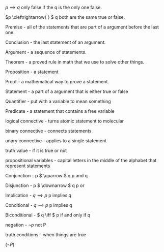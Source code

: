 

$p \implies q$ only false if the q is the only one false.

$p \xleftrightarrow{ } $ q both are the same true or false.




Premise - all of the statements that are part of a argument before the last one.

Conclusion - the last statement of an argument.

Argument - a sequence of statements.

Theorem - a proved rule in math that we use to solve other things.

Proposition - a statement

Proof - a mathematical way to prove a statement.

Statement - a part of a argument that is either true or false

Quantifier - put with a variable to mean something

Predicate - a statement that contains a free variable 

logical connective - turns atomic statement to molecular 

binary connective - connects statements 

unary connective - applies to a single statement

truth value - if it is true or not

propositional variables - capital letters in the middle of the alphabet that represent statements 

Conjunction - p $ \uparrow $ q  p and q 

Disjunction - p $ \downarrow $ q p or 

Implication -  $q \implies p$ p implies q

Conditional - $q \implies p$ p implies q

Biconditional - $ q \iff $ p if and only if q

negation  - $\lnot p$ not P

truth conditions - when things are true

($\lnot P$)


